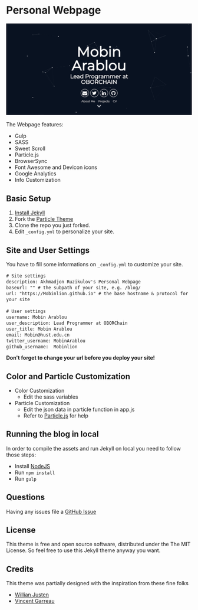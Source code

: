 # Personal Webpage

![](./particle.png)

The Webpage features:

- Gulp
- SASS
- Sweet Scroll
- Particle.js
- BrowserSync
- Font Awesome and Devicon icons
- Google Analytics
- Info Customization

## Basic Setup

1. [Install Jekyll](http://jekyllrb.com)
2. Fork the [Particle Theme](https://github.com/Mobinlion/Mobinlion.github.io)
3. Clone the repo you just forked.
4. Edit `_config.yml` to personalize your site.

## Site and User Settings

You have to fill some informations on `_config.yml` to customize your site.

```
# Site settings
description: Akhmadjon Ruzikulov's Personal Webpage
baseurl: "" # the subpath of your site, e.g. /blog/
url: "https://Mobinlion.github.io" # the base hostname & protocol for your site

# User settings
username: Mobin Arablou
user_description: Lead Programmer at OBORChain
user_title: Mobin Arablou
email: Mobin@hust.edu.cn
twitter_username: MobinArablou
github_username:  Mobinlion
```

**Don't forget to change your url before you deploy your site!**

## Color and Particle Customization
- Color Customization
  - Edit the sass variables
- Particle Customization
  - Edit the json data in particle function in app.js
  - Refer to [Particle.js](https://github.com/VincentGarreau/particles.js/) for help

## Running the blog in local

In order to compile the assets and run Jekyll on local you need to follow those steps:

- Install [NodeJS](https://nodejs.org/)
- Run `npm install`
- Run `gulp`

## Questions

Having any issues file a [GitHub Issue](https://github.com/Mobinlion/Mobinlion.github.io/issues )

## License

This theme is free and open source software, distributed under the The MIT License. So feel free to use this Jekyll theme anyway you want.

## Credits

This theme was partially designed with the inspiration from these fine folks
- [Willian Justen](https://github.com/willianjusten/will-jekyll-template)
- [Vincent Garreau](https://github.com/VincentGarreau/particles.js/)
